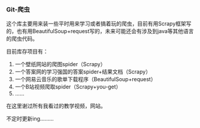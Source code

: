 ### Git-爬虫

这个库主要用来装一些平时用来学习或者搞着玩的爬虫，目前有用Scrapy框架写的，也有用BeautifulSoup+request写的，未来可能还会有涉及到java等其他语言的爬虫代码。

目前库存项目有：

1. 一个壁纸网站的爬图spider（Scrapy）
2. 一个答案网的学习强国的答案spider+结果文档（Scrapy）
3. 一个网易云音乐的歌单下载程序（BeautifulSoup+request）
4. 一个B站视频爬取spider（Scrapy+you-get）
5. ......

在这里谢过所有我看过的教学视频，网站。

不定时更新ing.........

